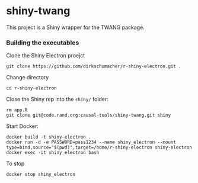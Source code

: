# shiny-twang

This project is a Shiny wrapper for the TWANG package.

### Building the executables

Clone the Shiny Electron proejct
```
git clone https://github.com/dirkschumacher/r-shiny-electron.git .
```

Change directory
```
cd r-shiny-electron
```

Close the Shiny rep into the `shiny/` folder:
```
rm app.R
git clone git@code.rand.org:causal-tools/shiny-twang.git shiny
```

Start Docker:
```
docker build -t shiny-electron .
docker run -d -e PASSWORD=pass1234 --name shiny_electron --mount type=bind,source="$(pwd)",target=/home/r-shiny-electron shiny-electron
docker exec -it shiny_electron bash
```

To stop
```
docker stop shiny_electron
```